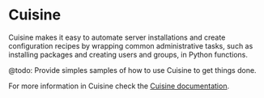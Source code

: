 # Cuisine

Cuisine makes it easy to automate server installations and create configuration recipes by wrapping common administrative tasks, such as installing packages and creating users and groups, in Python functions.

@todo: Provide simples samples of how to use Cuisine to get things done.

For more information in Cuisine check the [Cuisine documentation](../../Cuisine/Cuisine.md).
